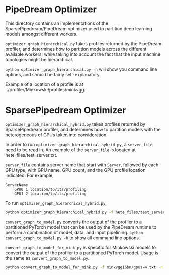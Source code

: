 # PipeDream Optimizer

This directory contains an implementations of the SparsePipedream/PipeDream optimizer used to partition
deep learning models amongst different workers.

`optimizer_graph_hierarchical.py` takes profiles returned by the PipeDream profiler, and determines how to
partition models across the different available workers, while taking into account the fact
that the input machine topologies might be hierarchical.

`python optimizer_graph_hierarchical.py -h` will show you command line options, and should be fairly self-explanatory.

Example of a location of a profile is at ../profiler/Minkowski/profiles/minkvgg.

# SparsePipedream Optimizer
`optimizer_graph_hierarchical_hybrid.py` takes profiles returned by SparsePipedream profiler, and determines how to partition models with the heterogeneous of GPUs taken into consideration. 

In order to run `optimizer_graph_hierarchical_hybrid.py`, a `server_file` need to be read in. An example of the `server_file` is located at hete_files/test_server.txt. 

`server_file` contains server name that start with `Server`, followed by each GPU type, with GPU name, GPU count, and the GPU profile location indicated. For example,
```
ServerName
    GPU0 1 location/to/its/profiling
    GPU1 2 location/to/its/profiling
```

To run `optimizer_graph_hierarchical_hybrid.py`, 
```bash
python optimizer_graph_hierarchical_hybrid.py -f hete_files/test_server.txt -b 100000000 --activation_compression_ratio 1 -o minkvgg16bn
``` 


`convert_graph_to_model.py` converts the output of the profiler to a partitioned PyTorch model
that can be used by the PipeDream runtime to perform a combination of model, data, and
input pipelining. `python convert_graph_to_model.py -h` to show all command line options.


`convert_graph_to_model_for_mink.py` is specific for Minkowski models to convert the output of the profiler to a partitioned PyTorch model. Usage is the same as `convert_graph_to_model.py`.
```bash
python convert_graph_to_model_for_mink.py -f minkvgg16bn/gpus=4.txt -n MinkVggPartitioned -a minkvgg -o ../runtime/Minkowski/models/minkvgg16bn/gpus\=4 --stage_to_num_ranks 0:3,1:1
```
